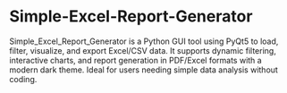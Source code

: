 # Simple-Excel-Report-Generator
Simple_Excel_Report_Generator is a Python GUI tool using PyQt5 to load, filter, visualize, and export Excel/CSV data. It supports dynamic filtering, interactive charts, and report generation in PDF/Excel formats with a modern dark theme. Ideal for users needing simple data analysis without coding.
